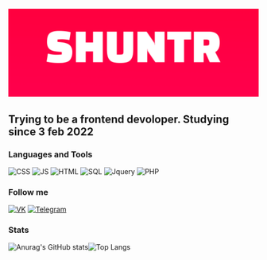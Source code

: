 ![Header](https://github.com/SHUNTR/SHUNTR/blob/main/assets/banner.png)

## Trying to be a frontend devoloper. Studying since 3 feb 2022

### Languages and Tools

![CSS](https://img.shields.io/badge/CSS-ff014f?style=for-the-badge&logo=CSS)
![JS](https://img.shields.io/badge/JS-ff014f?style=for-the-badge&logo=JavaScript)
![HTML](https://img.shields.io/badge/HTML-ff014f?style=for-the-badge&logo=HTML)
![SQL](https://img.shields.io/badge/SQL-ff014f?style=for-the-badge&logo=)
![Jquery](https://img.shields.io/badge/Jquery-ff014f?style=for-the-badge&logo=Jquery)
![PHP](https://img.shields.io/badge/PHP-ff014f?style=for-the-badge&logo=php)

### Follow me
[![VK](https://img.shields.io/badge/VK-ff014f?style=for-the-badge&logo=VK)](https://vk.com/shuntrs)
[![Telegram](https://img.shields.io/badge/Telegram-ff014f?style=for-the-badge&logo=telegram)](https://t.me/SHUNTRWEB)

### Stats
![Anurag's GitHub stats](https://github-readme-stats.vercel.app/api?username=shuntr&theme=radical&show_icons=true)![Top Langs](https://github-readme-stats.vercel.app/api/top-langs/?username=shuntr&layout=compact&theme=radical)


